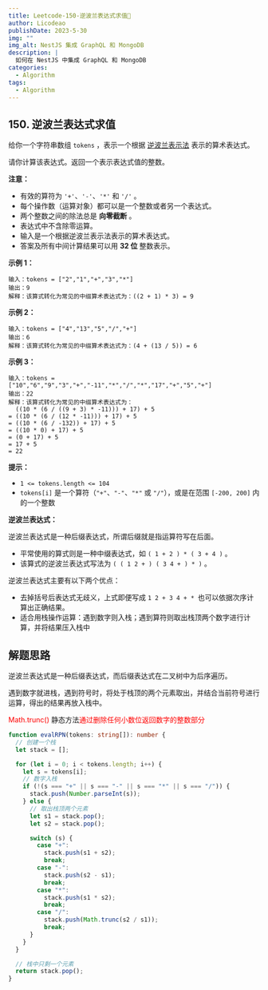 ```yaml
---
title: Leetcode-150-逆波兰表达式求值📌
author: Licodeao
publishDate: 2023-5-30
img: ""
img_alt: NestJS 集成 GraphQL 和 MongoDB
description: |
  如何在 NestJS 中集成 GraphQL 和 MongoDB
categories:
  - Algorithm
tags:
  - Algorithm
---
```


## 150. 逆波兰表达式求值

给你一个字符串数组 `tokens` ，表示一个根据 [逆波兰表示法](https://baike.baidu.com/item/逆波兰式/128437) 表示的算术表达式。

请你计算该表达式。返回一个表示表达式值的整数。

**注意：**

- 有效的算符为 `'+'`、`'-'`、`'*'` 和 `'/'` 。
- 每个操作数（运算对象）都可以是一个整数或者另一个表达式。
- 两个整数之间的除法总是 **向零截断** 。
- 表达式中不含除零运算。
- 输入是一个根据逆波兰表示法表示的算术表达式。
- 答案及所有中间计算结果可以用 **32 位** 整数表示。

**示例 1：**

```
输入：tokens = ["2","1","+","3","*"]
输出：9
解释：该算式转化为常见的中缀算术表达式为：((2 + 1) * 3) = 9
```

**示例 2：**

```
输入：tokens = ["4","13","5","/","+"]
输出：6
解释：该算式转化为常见的中缀算术表达式为：(4 + (13 / 5)) = 6
```

**示例 3：**

```
输入：tokens = ["10","6","9","3","+","-11","*","/","*","17","+","5","+"]
输出：22
解释：该算式转化为常见的中缀算术表达式为：
  ((10 * (6 / ((9 + 3) * -11))) + 17) + 5
= ((10 * (6 / (12 * -11))) + 17) + 5
= ((10 * (6 / -132)) + 17) + 5
= ((10 * 0) + 17) + 5
= (0 + 17) + 5
= 17 + 5
= 22
```

**提示：**

- `1 <= tokens.length <= 104`
- `tokens[i]` 是一个算符（`"+"`、`"-"`、`"*"` 或 `"/"`），或是在范围 `[-200, 200]` 内的一个整数

**逆波兰表达式：**

逆波兰表达式是一种后缀表达式，所谓后缀就是指运算符写在后面。

- 平常使用的算式则是一种中缀表达式，如 `( 1 + 2 ) * ( 3 + 4 )` 。
- 该算式的逆波兰表达式写法为 `( ( 1 2 + ) ( 3 4 + ) * )` 。

逆波兰表达式主要有以下两个优点：

- 去掉括号后表达式无歧义，上式即便写成 `1 2 + 3 4 + * `也可以依据次序计算出正确结果。
- 适合用栈操作运算：遇到数字则入栈；遇到算符则取出栈顶两个数字进行计算，并将结果压入栈中

## 解题思路

逆波兰表达式是一种后缀表达式，而后缀表达式在二叉树中为后序遍历。

遇到数字就进栈，遇到符号时，将处于栈顶的两个元素取出，并结合当前符号进行运算，得出的结果再放入栈中。

<font color="red">Math.trunc() </font>静态方法<font color="red">通过删除任何小数位返回数字的整数部分</font>

```typescript
function evalRPN(tokens: string[]): number {
  // 创建一个栈
  let stack = [];

  for (let i = 0; i < tokens.length; i++) {
    let s = tokens[i];
    // 数字入栈
    if (!(s === "+" || s === "-" || s === "*" || s === "/")) {
      stack.push(Number.parseInt(s));
    } else {
      // 取出栈顶两个元素
      let s1 = stack.pop();
      let s2 = stack.pop();

      switch (s) {
        case "+":
          stack.push(s1 + s2);
          break;
        case "-":
          stack.push(s2 - s1);
          break;
        case "*":
          stack.push(s1 * s2);
          break;
        case "/":
          stack.push(Math.trunc(s2 / s1));
          break;
      }
    }
  }

  // 栈中只剩一个元素
  return stack.pop();
}
```
